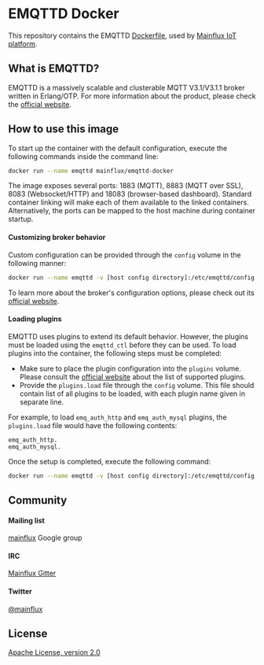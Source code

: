 # EMQTTD Docker
This repository contains the EMQTTD [Dockerfile](src/Dockerfile), used by [Mainflux IoT
platform][mainflux].

## What is EMQTTD?
EMQTTD is a massively scalable and clusterable MQTT V3.1/V3.1.1 broker written in Erlang/OTP. For
more information about the product, please check the [official website][emqttd-official].

## How to use this image
To start up the container with the default configuration, execute the following commands inside the
command line:

```bash
docker run --name emqttd mainflux/emqttd-docker
```

The image exposes several ports: 1883 (MQTT), 8883 (MQTT over SSL), 8083 (Websocket/HTTP) and 18083
(browser-based dashboard). Standard container linking will make each of them available to the linked
containers. Alternatively, the ports can be mapped to the host machine during container startup.

#### Customizing broker behavior
Custom configuration can be provided through the `config` volume in the following manner:

```bash
docker run --name emqttd -v [host config directory]:/etc/emqttd/config mainflux/emqttd-docker
```

To learn more about the broker's configuration options, please check out its [official
website][emqttd-config].

#### Loading plugins
EMQTTD uses plugins to extend its default behavior. However, the plugins must be loaded using the
`emqttd_ctl` before they can be used. To load plugins into the container, the following steps must
be completed:

- Make sure to place the plugin configuration into the `plugins` volume. Please consult the
  [official website][emqttd-config] about the list of supported plugins.
- Provide the `plugins.load` file through the `config` volume. This file should contain list of all
  plugins to be loaded, with each plugin name given in separate line.

For example, to load `emq_auth_http` and `emq_auth_mysql` plugins, the `plugins.load` file
would have the following contents:

```
emq_auth_http.
emq_auth_mysql.
```

Once the setup is completed, execute the following command:

```bash
docker run --name emqttd -v [host config directory]:/etc/emqttd/config -v [host plugins directory]:/etc/emqttd/plugins mainflux/emqttd-docker
```

## Community
#### Mailing list
[mainflux][mainflux-google] Google group

#### IRC
[Mainflux Gitter][mainflux-gitter]

#### Twitter
[@mainflux][mainflux-twitter]

## License
[Apache License, version 2.0](LICENSE)

[emqttd-official]: http://emqtt.io
[emqttd-config]: http://emqtt.io/docs/v2/config.html
[mainflux]: https://github.com/Mainflux/mainflux
[mainflux-google]: https://groups.google.com/forum/#!forum/mainflux
[mainflux-gitter]: https://gitter.im/Mainflux/mainflux?utm_source=badge&utm_medium=badge&utm_campaign=pr-badge&utm_content=badge
[mainflux-twitter]: https://twitter.com/mainflux
